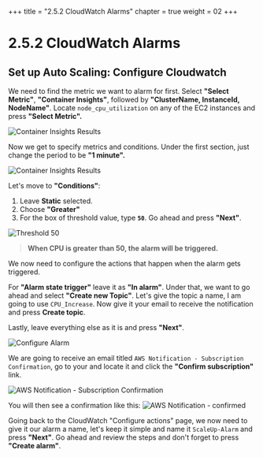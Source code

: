 +++
title = "2.5.2 CloudWatch Alarms"
chapter = true
weight = 02
+++

# 2.5.2 CloudWatch Alarms
## Set up Auto Scaling: Configure Cloudwatch

We need to find the metric we want to alarm for first. Select **"Select Metric"**, **"Container Insights"**, followed by **"ClusterName, InstanceId, NodeName"**.  Locate `node_cpu_utilization` on any of the EC2 instances and press **"Select Metric".**  

![Container Insights Results](/images/aws_select_cpu_utilization.png)

 Now we get to specify metrics and conditions. Under the first section, just change the period to be **"1 minute".**

![Container Insights Results](/images/aws_period_1min.png)

Let's move to **"Conditions"**:

1. Leave **Static** selected.
2. Choose **"Greater"** 
3. For the box of threshold value, type **`50`**.
Go ahead and press **"Next"**.

![Threshold 50](/images/aws_conditions_50.png)

> **When CPU is greater than 50, the alarm will be triggered.**

We now need to configure the actions that happen when the alarm gets triggered. 

For **"Alarm state trigger"** leave it as **"In alarm"**. Under that, we want to go ahead and select **"Create new Topic"**. Let's give the topic a name, I am going to use `CPU_Increase`. Now give it your email to receive the notification and press **Create topic**.

 Lastly, leave everything else as it is and press **"Next"**.

![Configure Alarm](/images/aws_configure_alarm_actions.png)

We are going to receive an email titled `AWS Notification - Subscription Confirmation`, go to your and locate it and click the **"Confirm subscription"** link. 

![AWS Notification - Subscription Confirmation](/images/aws_notification_subscription_confirmation.png)

You will then see a confirmation like this:
![AWS Notification - confirmed](/images/aws_subscription_confirmed.png)


Going back to the CloudWatch "Configure actions" page, we now need to give it our alarm a name, let's keep it simple and name it `ScaleUp-Alarm` and press **"Next"**. Go ahead and review the steps and don't forget to press **"Create alarm"**. 